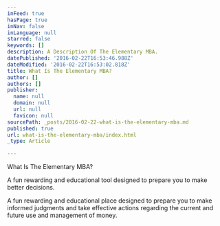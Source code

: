 ```yaml
---
inFeed: true
hasPage: true
inNav: false
inLanguage: null
starred: false
keywords: []
description: A Description Of The Elementary MBA.
datePublished: '2016-02-22T16:53:46.988Z'
dateModified: '2016-02-22T16:53:02.818Z'
title: What Is The Elementary MBA?
author: []
authors: []
publisher:
  name: null
  domain: null
  url: null
  favicon: null
sourcePath: _posts/2016-02-22-what-is-the-elementary-mba.md
published: true
url: what-is-the-elementary-mba/index.html
_type: Article

---
```

What Is The Elementary MBA?

A fun rewarding and educational tool designed to prepare you to make better decisions.

A fun rewarding and educational place designed to prepare you to make informed judgments and take effective actions
regarding the current and future use and
management of money.